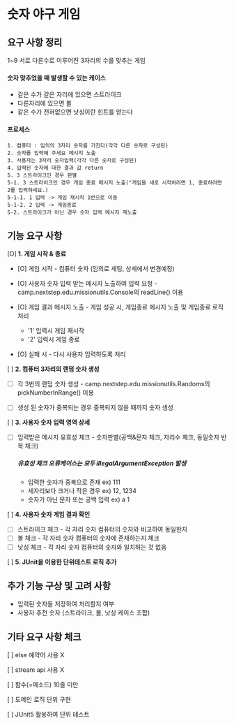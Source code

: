 # **숫자 야구 게임**
## **요구 사항 정리**
1~9 서로 다른수로 이루어진 3자리의 수를 맞추는 게임


#### **숫자 맞추었을 때 발생할 수 있는 케이스**
- 같은 수가 같은 자리에 있으면 스트라이크
- 다른자리에 있으면 볼
- 같은 수가 전혀없으면 낫싱이란 힌트를 얻는다

#### **프로세스**

```
1. 컴퓨터 : 임의의 3자리 숫자를 가진다(각각 다른 숫자로 구성된)
2. 숫자를 입력해 주세요 메시지 노출
3. 사용자는 3자리 숫자입력(각각 다른 숫자로 구성된) 
4. 입력된 숫자에 대한 결과 값 return 
5. 3 스트라이크인 경우 판별
5-1. 3 스트라이크인 경우 게임 종료 메시지 노출("게임을 새로 시작하려면 1, 종료하려면 2를 입력하세요.) 
5-1-1. 1 입력 -> 게임 재시작 1번으로 이동
5-1-2. 2 입력 -> 게임종료 
5-2. 스트라이크가 아닌 경우 숫자 입력 메시지 재노출
```

## **기능 요구 사항**
[O] **1. 게임 시작 & 종료**
+ [O] 게임 시작 - 컴퓨터 숫자 (임의로 세팅, 상세에서 변경예정)

+ [O] 사용자 숫자 입력 받는 메시지 노출하여 입력 요청 - camp.nextstep.edu.missionutils.Console의 readLine() 이용
  
+ [O] 게임 결과 메시지 노출 - 게임 성공 시, 게임종료 메시지 노출 및 게임종료 로직 처리
  - '1' 입력시 게임 재시작 
  - '2' 입력시 게임 종료
+ [O] 실패 시 - 다시 사용자 입력하도록 처리

[ ] **2. 컴퓨터 3자리의 랜덤 숫자 생성**
  
+ [ ] 각 3번의 랜덤 숫자 생성 - camp.nextstep.edu.missionutils.Randoms의 pickNumberInRange() 이용
  
+ [ ] 생성 된 숫자가 중복되는 경우 중복되지 않을 때까지 숫자 생성

[ ] **3. 사용자 숫자 입력 영역 상세**  
+ [ ] 입력받은 메시지 유효성 체크 - 숫자판별(공백&문자 체크, 자리수 체크, 동일숫자 반복 체크)
  ##### **유효성 체크 오류케이스는 모두 illegalArgumentException 발생**
  - 입력한 숫자가 중복으로 존재 ex) 111
  - 세자리보다 크거나 작은 경우 ex) 12, 1234
  - 숫자가 아닌 문자 또는 공백 입력 ex) a 1

[ ] **4. 사용자 숫자 게임 결과 확인**
+ [ ] 스트라이크 체크 - 각 자리 숫자 컴퓨터의 숫자와 비교하여 동일한지
+ [ ] 볼 체크 - 각 자리 숫자 컴퓨터의 숫자에 존재하는지 체크
+ [ ] 낫싱 체크 - 각 자리 숫자 컴퓨터의 숫자와 일치하는 것 없음
  
[ ] **5. JUnit을 이용한 단위테스트 로직 추가**
  

## **추가 기능 구상 및 고려 사항** 
- 입력된 숫자들 저장하여 처리할지 여부
- 사용자 추천 숫자 (스트라이크, 볼, 낫싱 케이스 조합)
  

## **기타 요구 사항 체크** 
[ ] else 예약어 사용 X

[ ] stream api 사용 X

[ ] 함수(=메소드) 10줄 미만

[ ] 도메인 로직 단위 구현 

[ ] JUnit5 활용하여 단위 테스트

